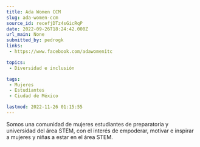 ```yaml
---
title: Ada Women CCM
slug: ada-women-ccm
source_id: recefjDTz4sGicRqP
date: 2022-09-26T18:24:42.000Z
url_main: None
submitted_by: pedrogk
links: 
 - https://www.facebook.com/adawomenitc

topics: 
 - Diversidad e inclusión

tags: 
 - Mujeres
 - Estudiantes
 - Ciudad de México

lastmod: 2022-11-26 01:15:55
---
```


Somos una comunidad de mujeres estudiantes de preparatoria y universidad del área STEM, con el interés de empoderar, motivar e inspirar a mujeres y niñas a estar en el área STEM.
